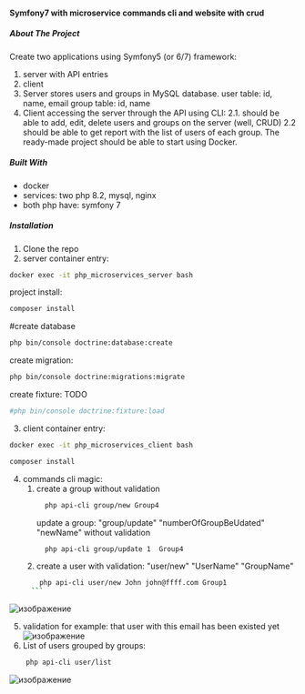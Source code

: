 ####  Symfony7 with microservice commands cli and website with crud
##### About The Project 

Create two applications using Symfony5 (or 6/7) framework:
1. server with API entries
2. client
1. Server stores users and groups in MySQL database.
user table: id, name, email
group table: id, name
2. Client accessing the server through the API using CLI:
  2.1. should be able to add, edit, delete users and groups on the server (well, CRUD)
  2.2 should be able to get report with the list of users of each group.
The ready-made project should be able to start using Docker. 
##### Built With
*  docker
*  services: two php 8.2, mysql, nginx
*  both php have: symfony 7
##### Installation
1. Clone the repo
2. server container entry:
 ```sh
docker exec -it php_microservices_server bash
  ```
project install:
 ```sh
composer install
  ```
 #create database
  ```sh
 php bin/console doctrine:database:create
 ```
  create migration:
```sh
php bin/console doctrine:migrations:migrate
```
create fixture: TODO
```sh
#php bin/console doctrine:fixture:load
```
3. client container entry:
 ```sh
docker exec -it php_microservices_client bash
  ```
 ```sh
composer install
  ```
4. commands cli magic:
     1) create a group without validation
        ```sh
          php api-cli group/new Group4
        ```
        update a group: "group/update" "numberOfGroupBeUdated" "newName"  without validation
        ```sh
          php api-cli group/update 1  Group4
        ```
     2) create a user with validation: "user/new" "UserName" "GroupName"
      ```sh
          php api-cli user/new John john@ffff.com Group1
        ```

![изображение](https://github.com/vadimlvov71/two_symfony7_commands_api_dockerized/assets/57807117/979ecb7a-41b5-456e-b1a0-d02b82e61fc8)

5. validation for example: that user with this email has been existed yet
![изображение](https://github.com/vadimlvov71/two_symfony7_commands_api_dockerized/assets/57807117/fee0e29c-b065-45eb-83c6-87d84a882056)
6. List of users grouped by groups:
  ```sh
      php api-cli user/list
  ```
![изображение](https://github.com/vadimlvov71/two_symfony7_commands_api_dockerized/assets/57807117/129cf179-47ac-4804-ac13-db60646a65e5)

   

